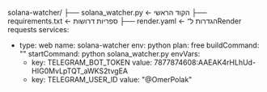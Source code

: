 solana-watcher/
├── solana_watcher.py       ← הקוד הראשי
├── requirements.txt        ← ספריות דרושות
├── render.yaml             ← הגדרות ל־Render
requests
services:
  - type: web
    name: solana-watcher
    env: python
    plan: free
    buildCommand: ""
    startCommand: python solana_watcher.py
    envVars:
      - key: TELEGRAM_BOT_TOKEN
        value: 7877874608:AAEAK4rHLhUd-HIG0MvLpTQT_aWKS2tvgEA
      - key: TELEGRAM_USER_ID
        value: "@OmerPolak"
